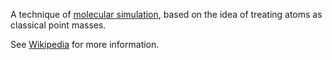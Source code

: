 A technique of [molecular simulation](Molecular%20simulation.md), based on the idea of treating atoms as classical point masses.

See [Wikipedia](https://en.wikipedia.org/wiki/Molecular_mechanics) for more information.

